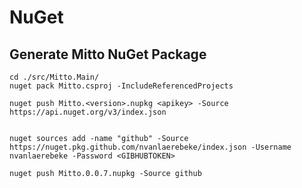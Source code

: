 # NuGet

## Generate Mitto NuGet Package

    cd ./src/Mitto.Main/
    nuget pack Mitto.csproj -IncludeReferencedProjects

    nuget push Mitto.<version>.nupkg <apikey> -Source https://api.nuget.org/v3/index.json


    nuget sources add -name "github" -Source https://nuget.pkg.github.com/nvanlaerebeke/index.json -Username nvanlaerebeke -Password <GIBHUBTOKEN>

    nuget push Mitto.0.0.7.nupkg -Source github